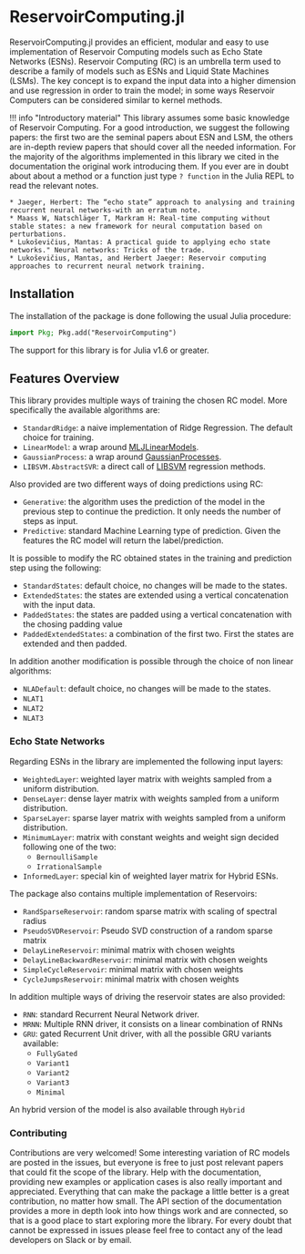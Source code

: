 # ReservoirComputing.jl

ReservoirComputing.jl provides an efficient, modular and easy to use implementation of Reservoir Computing models such as Echo State Networks (ESNs). Reservoir Computing (RC) is an umbrella term used to describe a family of models such as ESNs and Liquid State Machines (LSMs). The key concept is to expand the input data into a higher dimension and use regression in order to train the model; in some ways Reservoir Computers can be considered similar to kernel methods. 


!!! info "Introductory material"
    This library assumes some basic knowledge of Reservoir Computing. For a good introduction, we suggest the following papers: the first two are the seminal papers about ESN and LSM, the others are in-depth review papers that should cover all the needed information. For the majority of the algorithms implemented in this library we cited in the documentation the original work introducing them. If you ever are in doubt about about a method or a function just type ```? function``` in the Julia REPL to read the relevant notes.

    * Jaeger, Herbert: The “echo state” approach to analysing and training recurrent neural networks-with an erratum note.
    * Maass W, Natschläger T, Markram H: Real-time computing without stable states: a new framework for neural computation based on perturbations.
    * Lukoševičius, Mantas: A practical guide to applying echo state networks." Neural networks: Tricks of the trade.
    * Lukoševičius, Mantas, and Herbert Jaeger: Reservoir computing approaches to recurrent neural network training.
    
## Installation
The installation of the package is done following the usual Julia procedure:
```julia
import Pkg; Pkg.add("ReservoirComputing")
```
The support for this library is for Julia v1.6 or greater.

## Features Overview

This library provides multiple ways of training the chosen RC model. More specifically the available algorithms are:
- ```StandardRidge```: a naive implementation of Ridge Regression. The default choice for training.
- ```LinearModel```: a wrap around [MLJLinearModels](https://juliaai.github.io/MLJLinearModels.jl/stable/).
- ```GaussianProcess```: a wrap around [GaussianProcesses](http://stor-i.github.io/GaussianProcesses.jl/latest/).
- ```LIBSVM.AbstractSVR```: a direct call of [LIBSVM](https://github.com/JuliaML/LIBSVM.jl) regression methods.

Also provided are two different ways of doing predictions using RC:
- ```Generative```: the algorithm uses the prediction of the model in the previous step to continue the prediction. It only needs the number of steps as input.
- ```Predictive```: standard Machine Learning type of prediction. Given the features the RC model will return the label/prediction.

It is possible to modify the RC obtained states in the training and prediction step using the following:
- ```StandardStates```: default choice, no changes will be made to the states.
- ```ExtendedStates```: the states are extended using a vertical concatenation with the input data.
- ```PaddedStates```: the states are padded using a vertical concatenation with the chosing padding value
- ```PaddedExtendedStates```: a combination of the first two. First the states are extended and then padded.

In addition another modification is possible through the choice of non linear algorithms:
- ```NLADefault```: default choice, no changes will be made to the states.
- ```NLAT1```
- ```NLAT2```
- ```NLAT3```

### Echo State Networks
Regarding ESNs in the library are implemented the following input layers:
- ```WeightedLayer```: weighted layer matrix with weights sampled from a uniform distribution.
- ```DenseLayer```: dense layer matrix with weights sampled from a uniform distribution.
- ```SparseLayer```: sparse layer matrix with weights sampled from a uniform distribution.
- ```MinimumLayer```: matrix with constant weights and weight sign decided following one of the two:
  - ```BernoulliSample```
  - ```IrrationalSample```
- ```InformedLayer```: special kin of weighted layer matrix for Hybrid ESNs.
 
The package also contains multiple implementation of Reservoirs:
- ```RandSparseReservoir```: random sparse matrix with scaling of spectral radius
- ```PseudoSVDReservoir```: Pseudo SVD construction of a random sparse matrix
- ```DelayLineReservoir```: minimal matrix with chosen weights
- ```DelayLineBackwardReservoir```: minimal matrix with chosen weights
- ```SimpleCycleReservoir```: minimal matrix with chosen weights
- ```CycleJumpsReservoir```: minimal matrix with chosen weights
 
In addition multiple ways of driving the reservoir states are also provided:
- ```RNN```: standard Recurrent Neural Network driver.
- ```MRNN```: Multiple RNN driver, it consists on a linear combination of RNNs
- ```GRU```: gated Recurrent Unit driver, with all the possible GRU variants available:
  - ```FullyGated```
  - ```Variant1```
  - ```Variant2```
  - ```Variant3```
  - ```Minimal```

An hybrid version of the model is also available through ```Hybrid```

### Contributing
Contributions are very welcomed! Some interesting variation of RC models are posted in the issues, but everyone is free to just post relevant papers that could fit the scope of the library. Help with the documentation, providing new examples or application cases is also really important and appreciated. Everything that can make the package a little better is a great contribution, no matter how small. The API section of the documentation provides a more in depth look into how things work and are connected, so that is a good place to start exploring more the library. For every doubt that cannot be expressed in issues please feel free to contact any of the lead developers on Slack or by email.
